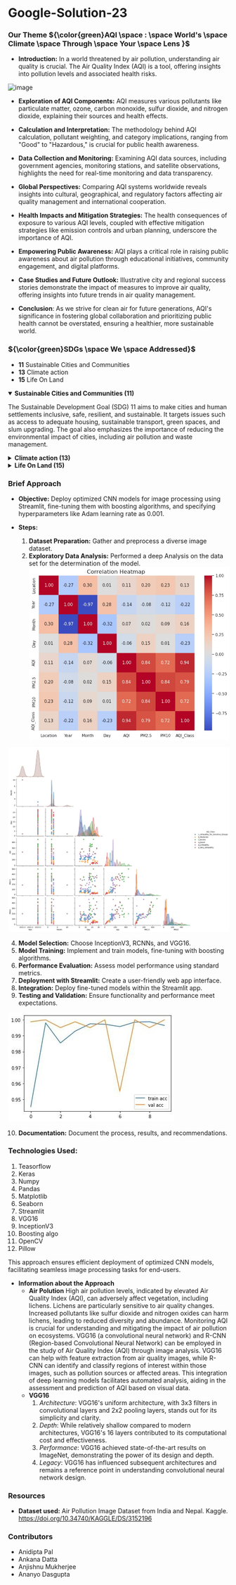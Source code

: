 # Google-Solution-23

### Our Theme ${\color{green}AQI \space : \space World's \space Climate \space Through \space Your \space Lens }$
- **Introduction:**
In a world threatened by air pollution, understanding air quality is crucial. The Air Quality Index (AQI) is a tool, offering insights into pollution levels and associated health risks.

![image](https://user-images.githubusercontent.com/111570911/233039078-bc9d5120-d857-48f2-8132-6259ebf68f4b.png)

- **Exploration of AQI Components:**
AQI measures various pollutants like particulate matter, ozone, carbon monoxide, sulfur dioxide, and nitrogen dioxide, explaining their sources and health effects.

- **Calculation and Interpretation:**
The methodology behind AQI calculation, pollutant weighting, and category implications, ranging from "Good" to "Hazardous," is crucial for public health awareness.

- **Data Collection and Monitoring:**
Examining AQI data sources, including government agencies, monitoring stations, and satellite observations, highlights the need for real-time monitoring and data transparency.

- **Global Perspectives:**
Comparing AQI systems worldwide reveals insights into cultural, geographical, and regulatory factors affecting air quality management and international cooperation.

- **Health Impacts and Mitigation Strategies:**
The health consequences of exposure to various AQI levels, coupled with effective mitigation strategies like emission controls and urban planning, underscore the importance of AQI.

- **Empowering Public Awareness:**
AQI plays a critical role in raising public awareness about air pollution through educational initiatives, community engagement, and digital platforms.

- **Case Studies and Future Outlook:**
Illustrative city and regional success stories demonstrate the impact of measures to improve air quality, offering insights into future trends in air quality management.

- **Conclusion**:
As we strive for clean air for future generations, AQI's significance in fostering global collaboration and prioritizing public health cannot be overstated, ensuring a healthier, more sustainable world.

### ${\color{green}SDGs \space We \space Addressed}$
- **11** Sustainable Cities and Communities
- **13** Climate action
- **15** Life On Land


<details open><summary><b>Sustainable Cities and Communities (11)</b></summary>
  
The Sustainable Development Goal (SDG) 11 aims to make cities and human settlements inclusive, safe, resilient, and sustainable. It targets issues such as access to adequate housing, sustainable transport, green spaces, and slum upgrading. The goal also emphasizes the importance of reducing the environmental impact of cities, including air pollution and waste management. 
</details>
<details><summary><b>Climate action (13)</b></summary>
  SDG 13 focuses on urgent action to combat climate change and its impacts. It emphasizes the need for countries to strengthen resilience and adaptive capacity to climate-related disasters. This goal also highlights the importance of integrating climate change measures into national policies, strategies, and planning.
</details>
<details><summary><b>Life On Land (15)</b></summary>
  SDG 15, Life on Land, aims to protect, restore, and promote sustainable use of terrestrial ecosystems, emphasizing the importance of biodiversity conservation and combating land degradation.
In our project, we leverage image processing technology to monitor and assess the impact of human activities on terrestrial ecosystems, aligning with SDG 15's goals of sustainable land use and biodiversity preservation.
</details>

### Brief Approach
- **Objective:** Deploy optimized CNN models for image processing using Streamlit, fine-tuning them with boosting algorithms, and specifying hyperparameters like Adam learning rate as 0.001.

- **Steps:**
  1. **Dataset Preparation:** Gather and preprocess a diverse image dataset.
  2. **Exploratory Data Analysis:** Performed a deep Analysis on the data set for the determination of the model. 
![Image](https://github.com/Anidipta/Google-Solution-23/blob/main/EDA/page%201.jpg)

![Image](https://github.com/Anidipta/Google-Solution-23/blob/main/EDA/page%202.jpg)

  4. **Model Selection:** Choose InceptionV3, RCNNs, and VGG16.
  5. **Model Training:** Implement and train models, fine-tuning with boosting algorithms.
  6. **Performance Evaluation:** Assess model performance using standard metrics.
  7. **Deployment with Streamlit:** Create a user-friendly web app interface.
  8. **Integration:** Deploy fine-tuned models within the Streamlit app.
  9. **Testing and Validation:** Ensure functionality and performance meet expectations.
  
  ![Image](https://github.com/Anidipta/Google-Solution-23/blob/main/Model_Prediction/photo_6255567318155377309_x.jpg)

  10. **Documentation:** Document the process, results, and recommendations.
</details>

### **Technologies Used:**

  1. Teasorflow 
  2.  Keras
  3. Numpy
  4. Pandas
  5. Matplotlib
  6. Seaborn
  7. Streamlit
  8. VGG16
  9. InceptionV3
  10. Boosting algo
  11. OpenCV
  12. Pillow

This approach ensures efficient deployment of optimized CNN models, facilitating seamless image processing tasks for end-users.
- **Information about the Approach**
  - **Air Polution**
     High air pollution levels, indicated by elevated Air Quality Index (AQI), can adversely affect vegetation, including lichens. Lichens are particularly sensitive to air quality changes. Increased pollutants like sulfur dioxide and nitrogen oxides can harm lichens, leading to reduced diversity and abundance. Monitoring AQI is crucial for understanding and mitigating the impact of air pollution on ecosystems. 
VGG16 (a convolutional neural network) and R-CNN (Region-based Convolutional Neural Network) can be employed in the study of Air Quality Index (AQI) through image analysis. VGG16 can help with feature extraction from air quality images, while R-CNN can identify and classify regions of interest within those images, such as pollution sources or affected areas. This integration of deep learning models facilitates automated analysis, aiding in the assessment and prediction of AQI based on visual data.
  - **VGG16**
    1. *Architecture*: VGG16's uniform architecture, with 3x3 filters in convolutional layers and 2x2 pooling layers, stands out for its simplicity and clarity.
    2. *Depth*: While relatively shallow compared to modern architectures, VGG16's 16 layers contributed to its computational cost and effectiveness.
    3. *Performance*: VGG16 achieved state-of-the-art results on ImageNet, demonstrating the power of its design and depth.
    4. *Legacy*: VGG16 has influenced subsequent architectures and remains a reference point in understanding convolutional neural network design. 

### Resources
* **Dataset used:** Air Pollution Image Dataset from India and Nepal. 
Kaggle. https://doi.org/10.34740/KAGGLE/DS/3152196

### Contributors
- Anidipta Pal
- Ankana Datta
- Anjishnu Mukherjee
- Ananyo Dasgupta
